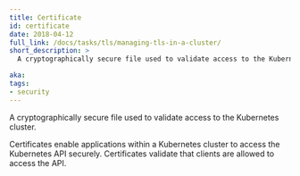 ```yaml
---
title: Certificate
id: certificate
date: 2018-04-12
full_link: /docs/tasks/tls/managing-tls-in-a-cluster/
short_description: >
  A cryptographically secure file used to validate access to the Kubernetes cluster.

aka:
tags:
- security
---
```

 A cryptographically secure file used to validate access to the Kubernetes cluster.

<!--more-->

Certificates enable applications within a Kubernetes cluster to access the Kubernetes API securely. Certificates validate that clients are allowed to access the API.

